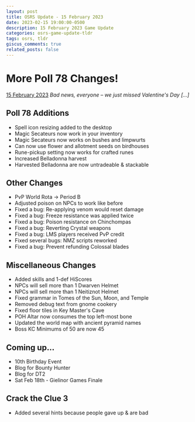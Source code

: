 ```yaml
---
layout: post
title: OSRS Update - 15 February 2023
date: 2023-02-15 19:00:00-0500
description: 15 February 2023 Game Update
categories: osrs-game-update-tldr
tags: osrs, tldr
giscus_comments: true
related_posts: false
---
```


# More Poll 78 Changes!
[15 February 2023][1]
*Bad news, everyone – we just missed Valentine's Day [...]*

## Poll 78 Additions
- Spell icon resizing added to the desktop
- Magic Secateurs now work in your inventory
- Magic Secateurs now works on bushes and limpwurts
- Can now use flower and allotment seeds on birdhouses
- Rune-pickup setting now works for crafted runes
- Increased Belladonna harvest
- Harvested Belladonna are now untradeable & stackable

## Other Changes
- PvP World Rota -> Period B
- Adjusted poison on NPCs to work like before
- Fixed a bug: Re-applying venom would reset damage
- Fixed a bug: Freeze resistance was applied twice
- Fixed a bug: Poison resistance on Chinchompas
- Fixed a bug: Reverting Crystal weapons
- Fixed a bug: LMS players received PvP credit
- Fixed several bugs: NMZ scripts reworked
- Fixed a bug: Prevent refunding Colossal blades

## Miscellaneous Changes
- Added skills and 1-def HiScores
- NPCs will sell more than 1 Dwarven Helmet
- NPCs will sell more than 1 Neitiznot Helmet
- Fixed grammar in Tomes of the Sun, Moon, and Temple
- Removed debug text from gnome cookery
- Fixed floor tiles in Key Master's Cave
- POH Altar now consumes the top left-most bone
- Updated the world map with ancient pyramid names
- Boss KC Minimums of 50 are now 45

## Coming up...
- 10th Birthday Event
- Blog for Bounty Hunter
- Blog for DT2
- Sat Feb 18th - Gielinor Games Finale

## Crack the Clue 3
- Added several hints because people gave up & are bad

[1]: https://secure.runescape.com/m=news/more-poll-78-changes?oldschool=1